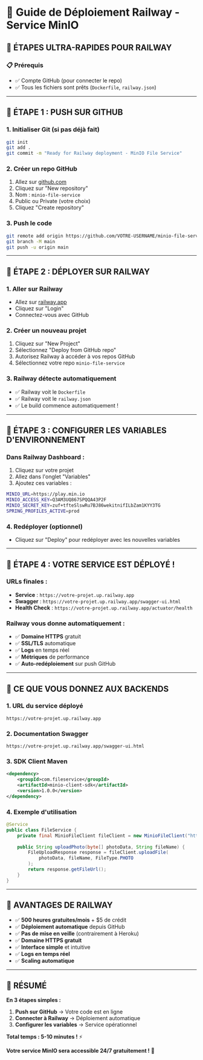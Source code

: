 # 🚀 Guide de Déploiement Railway - Service MinIO

## 🎯 **ÉTAPES ULTRA-RAPIDES POUR RAILWAY**

### **📋 Prérequis**
- ✅ Compte GitHub (pour connecter le repo)
- ✅ Tous les fichiers sont prêts (`Dockerfile`, `railway.json`)

---

## 🚀 **ÉTAPE 1 : PUSH SUR GITHUB**

### **1. Initialiser Git (si pas déjà fait)**
```bash
git init
git add .
git commit -m "Ready for Railway deployment - MinIO File Service"
```

### **2. Créer un repo GitHub**
1. Allez sur [github.com](https://github.com)
2. Cliquez sur "New repository"
3. Nom : `minio-file-service`
4. Public ou Private (votre choix)
5. Cliquez "Create repository"

### **3. Push le code**
```bash
git remote add origin https://github.com/VOTRE-USERNAME/minio-file-service.git
git branch -M main
git push -u origin main
```

---

## 🚀 **ÉTAPE 2 : DÉPLOYER SUR RAILWAY**

### **1. Aller sur Railway**
- Allez sur [railway.app](https://railway.app)
- Cliquez sur "Login"
- Connectez-vous avec GitHub

### **2. Créer un nouveau projet**
1. Cliquez sur "New Project"
2. Sélectionnez "Deploy from GitHub repo"
3. Autorisez Railway à accéder à vos repos GitHub
4. Sélectionnez votre repo `minio-file-service`

### **3. Railway détecte automatiquement**
- ✅ Railway voit le `Dockerfile`
- ✅ Railway voit le `railway.json`
- ✅ Le build commence automatiquement !

---

## 🚀 **ÉTAPE 3 : CONFIGURER LES VARIABLES D'ENVIRONNEMENT**

### **Dans Railway Dashboard :**

1. Cliquez sur votre projet
2. Allez dans l'onglet "Variables"
3. Ajoutez ces variables :

```bash
MINIO_URL=https://play.min.io
MINIO_ACCESS_KEY=Q3AM3UQ867SPQQA43P2F
MINIO_SECRET_KEY=zuf+tfteSlswRu7BJ86wekitnifILbZam1KYY3TG
SPRING_PROFILES_ACTIVE=prod
```

### **4. Redéployer (optionnel)**
- Cliquez sur "Deploy" pour redéployer avec les nouvelles variables

---

## 🎉 **ÉTAPE 4 : VOTRE SERVICE EST DÉPLOYÉ !**

### **URLs finales :**
- **Service** : `https://votre-projet.up.railway.app`
- **Swagger** : `https://votre-projet.up.railway.app/swagger-ui.html`
- **Health Check** : `https://votre-projet.up.railway.app/actuator/health`

### **Railway vous donne automatiquement :**
- ✅ **Domaine HTTPS** gratuit
- ✅ **SSL/TLS** automatique
- ✅ **Logs** en temps réel
- ✅ **Métriques** de performance
- ✅ **Auto-redéploiement** sur push GitHub

---

## 🎯 **CE QUE VOUS DONNEZ AUX BACKENDS**

### **1. URL du service déployé**
```
https://votre-projet.up.railway.app
```

### **2. Documentation Swagger**
```
https://votre-projet.up.railway.app/swagger-ui.html
```

### **3. SDK Client Maven**
```xml
<dependency>
    <groupId>com.fileservice</groupId>
    <artifactId>minio-client-sdk</artifactId>
    <version>1.0.0</version>
</dependency>
```

### **4. Exemple d'utilisation**
```java
@Service
public class FileService {
    private final MinioFileClient fileClient = new MinioFileClient("https://votre-projet.up.railway.app");
    
    public String uploadPhoto(byte[] photoData, String fileName) {
        FileUploadResponse response = fileClient.uploadFile(
            photoData, fileName, FileType.PHOTO
        );
        return response.getFileUrl();
    }
}
```

---

## 🔧 **AVANTAGES DE RAILWAY**

- ✅ **500 heures gratuites/mois** + $5 de crédit
- ✅ **Déploiement automatique** depuis GitHub
- ✅ **Pas de mise en veille** (contrairement à Heroku)
- ✅ **Domaine HTTPS gratuit**
- ✅ **Interface simple** et intuitive
- ✅ **Logs en temps réel**
- ✅ **Scaling automatique**

---

## 🎉 **RÉSUMÉ**

**En 3 étapes simples :**

1. **Push sur GitHub** → Votre code est en ligne
2. **Connecter à Railway** → Déploiement automatique
3. **Configurer les variables** → Service opérationnel

**Total temps : 5-10 minutes !** ⚡

**Votre service MinIO sera accessible 24/7 gratuitement !** 🎉
